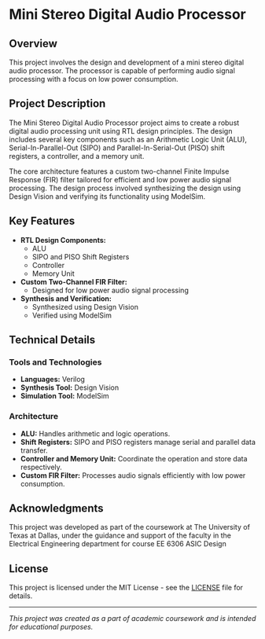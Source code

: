 # Mini Stereo Digital Audio Processor

## Overview
This project involves the design and development of a mini stereo digital audio processor. The processor is capable of performing audio signal processing with a focus on low power consumption.

## Project Description
The Mini Stereo Digital Audio Processor project aims to create a robust digital audio processing unit using RTL design principles. The design includes several key components such as an Arithmetic Logic Unit (ALU), Serial-In-Parallel-Out (SIPO) and Parallel-In-Serial-Out (PISO) shift registers, a controller, and a memory unit. 

The core architecture features a custom two-channel Finite Impulse Response (FIR) filter tailored for efficient and low power audio signal processing. The design process involved synthesizing the design using Design Vision and verifying its functionality using ModelSim.

## Key Features
- **RTL Design Components:**
  - ALU
  - SIPO and PISO Shift Registers
  - Controller
  - Memory Unit
- **Custom Two-Channel FIR Filter:**
  - Designed for low power audio signal processing
- **Synthesis and Verification:**
  - Synthesized using Design Vision
  - Verified using ModelSim

## Technical Details
### Tools and Technologies
- **Languages:** Verilog
- **Synthesis Tool:** Design Vision
- **Simulation Tool:** ModelSim

### Architecture
- **ALU:** Handles arithmetic and logic operations.
- **Shift Registers:** SIPO and PISO registers manage serial and parallel data transfer.
- **Controller and Memory Unit:** Coordinate the operation and store data respectively.
- **Custom FIR Filter:** Processes audio signals efficiently with low power consumption.

## Acknowledgments
This project was developed as part of the coursework at The University of Texas at Dallas, under the guidance and support of the faculty in the Electrical Engineering department for course EE 6306 ASIC Design

## License
This project is licensed under the MIT License - see the [LICENSE](LICENSE) file for details.


---

*This project was created as a part of academic coursework and is intended for educational purposes.*
